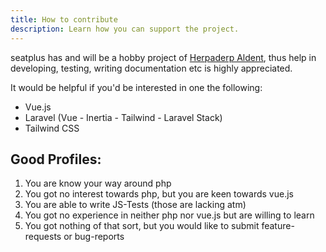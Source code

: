 ```yaml
---
title: How to contribute
description: Learn how you can support the project.
---
```


seatplus has and will be a hobby project of
[Herpaderp Aldent](https://evewho.com/character/95725047), thus help in
developing, testing, writing documentation etc is highly appreciated.

It would be helpful if you'd be interested in one the following:
- Vue.js
- Laravel (Vue - Inertia - Tailwind - Laravel Stack)
- Tailwind CSS

## Good Profiles:

1. You are know your way around php
2. You got no interest towards php, but you are keen towards vue.js
3. You are able to write JS-Tests (those are lacking atm)
4. You got no experience in neither php nor vue.js but are willing to
   learn
5. You got nothing of that sort, but you would like to submit
   feature-requests or bug-reports